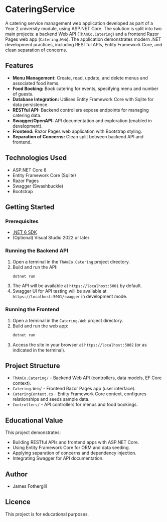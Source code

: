 # CateringService

A catering service management web application developed as part of a Year 2 university module, using ASP.NET Core. The solution is split into two main projects: a backend Web API (`ThAmCo.Catering`) and a frontend Razor Pages web app (`Catering.Web`). The application demonstrates modern .NET development practices, including RESTful APIs, Entity Framework Core, and clean separation of concerns.

## Features

- **Menu Management:** Create, read, update, and delete menus and associated food items.
- **Food Booking:** Book catering for events, specifying menu and number of guests.
- **Database Integration:** Utilises Entity Framework Core with Sqlite for data persistence.
- **RESTful API:** Backend controllers expose endpoints for managing catering data.
- **Swagger/OpenAPI:** API documentation and exploration (enabled in development).
- **Frontend:** Razor Pages web application with Bootstrap styling.
- **Separation of Concerns:** Clean split between backend API and frontend.

## Technologies Used

- ASP.NET Core 8
- Entity Framework Core (Sqlite)
- Razor Pages
- Swagger (Swashbuckle)
- Bootstrap

## Getting Started

### Prerequisites

- [.NET 6 SDK](https://dotnet.microsoft.com/download/dotnet/6.0)
- (Optional) Visual Studio 2022 or later

### Running the Backend API

1. Open a terminal in the `ThAmCo.Catering` project directory.
2. Build and run the API:
   ```bash
   dotnet run
   ```
3. The API will be available at `https://localhost:5001` by default.
4. Swagger UI for API testing will be available at `https://localhost:5001/swagger` in development mode.

### Running the Frontend

1. Open a terminal in the `Catering.Web` project directory.
2. Build and run the web app:
   ```bash
   dotnet run
   ```
3. Access the site in your browser at `https://localhost:5002` (or as indicated in the terminal).

## Project Structure

- `ThAmCo.Catering/` - Backend Web API (controllers, data models, EF Core context).
- `Catering.Web/` - Frontend Razor Pages app (user interface).
- `CateringContext.cs` - Entity Framework Core context, configures relationships and seeds sample data.
- `Controllers/` - API controllers for menus and food bookings.

## Educational Value

This project demonstrates:
- Building RESTful APIs and frontend apps with ASP.NET Core.
- Using Entity Framework Core for ORM and data seeding.
- Applying separation of concerns and dependency injection.
- Integrating Swagger for API documentation.

## Author

- James Fothergill

## Licence

This project is for educational purposes.

